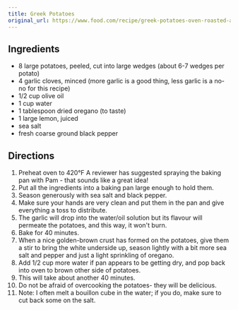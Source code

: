 ```yaml
---
title: Greek Potatoes
original_url: https://www.food.com/recipe/greek-potatoes-oven-roasted-and-delicious-87782
---
```


## Ingredients

* 8 large potatoes, peeled, cut into large wedges (about 6-7 wedges per potato)
* 4 garlic cloves, minced (more garlic is a good thing, less garlic is a no-no for this recipe)
* 1/2 cup olive oil
* 1 cup water
* 1 tablespoon dried oregano (to taste)
* 1 large lemon, juiced
* sea salt
* fresh coarse ground black pepper

## Directions

1. Preheat oven to 420°F A reviewer has suggested spraying the baking pan with Pam - that sounds like a great idea!
1. Put all the ingredients into a baking pan large enough to hold them.
1. Season generously with sea salt and black pepper.
1. Make sure your hands are very clean and put them in the pan and give everything a toss to distribute.
1. The garlic will drop into the water/oil solution but its flavour will permeate the potatoes, and this way, it won't burn.
1. Bake for 40 minutes.
1. When a nice golden-brown crust has formed on the potatoes, give them a stir to bring the white underside up, season lightly with a bit more sea salt and pepper and just a light sprinkling of oregano.
1. Add 1/2 cup more water if pan appears to be getting dry, and pop back into oven to brown other side of potatoes.
1. This will take about another 40 minutes.
1. Do not be afraid of overcooking the potatoes- they will be delicious.
1. Note: I often melt a bouillon cube in the water; if you do, make sure to cut back some on the salt.